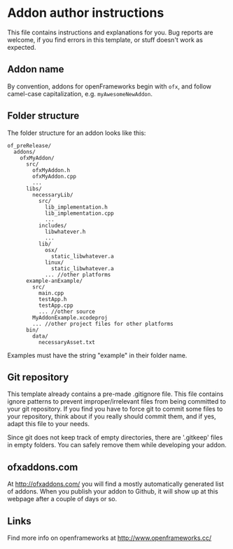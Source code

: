 Addon author instructions
================

This file contains instructions and explanations for you.
Bug reports are welcome, if you find errors in this template, or stuff doesn't work as expected.

Addon name
----------
By convention, addons for openFrameworks begin with `ofx`, and follow camel-case capitalization, e.g. `myAwesomeNewAddon`.

Folder structure
----------------
The folder structure for an addon looks like this:

    of_preRelease/
      addons/
        ofxMyAddon/
          src/
            ofxMyAddon.h
            ofxMyAddon.cpp
            ...
          libs/
            necessaryLib/
              src/
                lib_implementation.h
                lib_implementation.cpp
                ...
              includes/
                libwhatever.h
                ...
              lib/
                osx/
                  static_libwhatever.a
                linux/
                  static_libwhatever.a
                ... //other platforms
          example-anExample/
            src/
              main.cpp
              testApp.h
              testApp.cpp
              ... //other source
            MyAddonExample.xcodeproj
            ... //other project files for other platforms
          bin/
            data/
              necessaryAsset.txt

Examples must have the string "example" in their folder name.

Git repository
--------------
This template already contains a pre-made .gitignore file.
This file contains ignore patterns to prevent improper/irrelevant files from being 
committed to your git repository. 
If you find you have to force git to commit some files to your repository,
think about if you really should commit them, and if yes, adapt this file to your needs.

Since git does not keep track of empty directories, there are '.gitkeep' files in empty folders. 
You can safely remove them while developing your addon.

ofxaddons.com
-------------
At http://ofxaddons.com/ you will find a mostly automatically generated list of addons. When you publish your addon to Github, it will show up at this webpage after a couple of days or so.

Links
-----
Find more info on openframeworks at http://www.openframeworks.cc/
